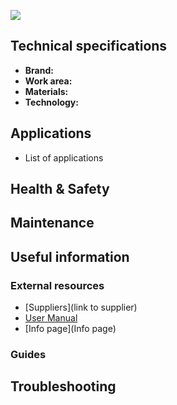 ![](assets/images/machine-image.jpg)

## Technical specifications

- **Brand:** 
- **Work area:** 
- **Materials:**
- **Technology:**

## Applications

  - List of applications

## Health & Safety

## Maintenance

## Useful information

### External resources

  - [Suppliers](link to supplier)
  - [User Manual](http://support.rolanddga.com/docs/documents/departments/technical%20services/manuals%20and%20guides/srm-20_use_en.pdf)
  - [Info page](Info page)

### Guides

## Troubleshooting
